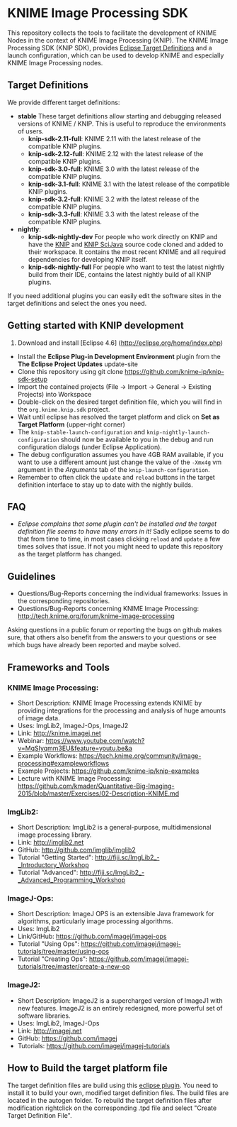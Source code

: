 KNIME Image Processing SDK
==============
This repository collects the tools to facilitate the development of KNIME Nodes in the context of KNIME Image Processing (KNIP). The KNIME Image Processing SDK (KNIP SDK), provides [Eclipse Target Definitions](https://wiki.eclipse.org/PDE/Target_Definitions) and a launch configuration, which can be used to develop KNIME and especially KNIME Image Processing nodes.

## Target Definitions
We provide different target definitions:
* __stable__
   These target definitions allow starting and debugging released versions of KNIME / KNIP. This is useful to reproduce the environments of users.
  * __knip-sdk-2.11-full__:
    KNIME 2.11 with the latest release of the compatible KNIP plugins.
  * __knip-sdk-2.12-full__:
	KNIME 2.12 with the latest release of the compatible KNIP plugins.
  * __knip-sdk-3.0-full__:
	KNIME 3.0 with the latest release of the compatible KNIP plugins.
  * __knip-sdk-3.1-full__:
	KNIME 3.1 with the latest release of the compatible KNIP plugins.
  * __knip-sdk-3.2-full__:
	KNIME 3.2 with the latest release of the compatible KNIP plugins.
  * __knip-sdk-3.3-full__:
	KNIME 3.3 with the latest release of the compatible KNIP plugins.
* __nightly__:
  * __knip-sdk-nightly-dev__ For people who work directly on KNIP and have the [KNIP](https://github.com/knime-ip/knip) and [KNIP SciJava](https://github.com/knime-ip/knip-scijava) source code cloned and added to their workspace.
It contains the most recent KNIME and all required dependencies for developing KNIP itself.
  * __knip-sdk-nightly-full__ For people who want to test the latest nightly build from their IDE, contains the latest nightly build of all KNIP plugins.

If you need additional plugins you can easily edit the software sites in the target definitions and select the ones you need.

## Getting started with KNIP development
1. Download and install [Eclipse 4.6] (http://eclipse.org/home/index.php)
- Install the __Eclipse Plug-in Development Environment__ plugin from the __The Eclipse Project Updates__ update-site
- Clone this repository using git clone https://github.com/knime-ip/knip-sdk-setup
- Import the contained projects (File -> Import -> General -> Existing Projects) into Workspace
- Double-click on the desired target definition file, which you will find in the ``org.knime.knip.sdk`` project.
- Wait until eclipse has resolved the target platform and click on __Set as Target Platform__ (upper-right corner)
- The ``knip-stable-launch-configuration`` and ``knip-nightly-launch-configuration`` should now be available to you in the debug and run configuration dialogs (under Eclipse Application).
- The debug configuration assumes you have 4GB RAM available, if you want to use a different amount just  change the value of the ``-Xmx4g`` vm argument in the _Arguments_ tab of the ``knip-launch-configuration``.
- Remember to often click the ``update`` and ``reload`` buttons in the target definition interface to stay up to date with the nightly builds.

## FAQ
- _Eclipse complains that some plugin can't be installed and the target definition file seems to have many errors in it!_
Sadly eclipse seems to do that from time to time, in most cases clicking ``reload`` and ``update`` a few times solves that issue. If not you might need to update this repository as the target platform has changed.

## Guidelines
- Questions/Bug-Reports concerning the individual frameworks: Issues in the corresponding repositories.
- Questions/Bug-Reports concerning KNIME Image Processing: http://tech.knime.org/forum/knime-image-processing

Asking questions in a public forum or reporting the bugs on github makes sure, that others also benefit from the answers to your questions or see which bugs have already been reported and maybe solved.

## Frameworks and Tools
### KNIME Image Processing:
- Short Description: KNIME Image Processing extends KNIME by providing integrations for the processing and analysis of huge amounts of image data.
- Uses: ImgLib2, ImageJ-Ops, ImageJ2
- Link: http://knime.imagej.net
- Webinar: https://www.youtube.com/watch?v=MqSIyqmm3EU&feature=youtu.be&a
- Example Workflows: https://tech.knime.org/community/image-processing#exampleworkflows
- Example Projects: https://github.com/knime-ip/knip-examples
- Lecture with KNIME Image Processing: https://github.com/kmader/Quantitative-Big-Imaging-2015/blob/master/Exercises/02-Description-KNIME.md

### ImgLib2:
- Short Description: ImgLib2 is a general-purpose, multidimensional image processing library.
- Link: http://imglib2.net
- GitHub: http://github.com/imglib/imglib2
- Tutorial "Getting Started": http://fiji.sc/ImgLib2_-_Introductory_Workshop
- Tutorial "Advanced": http://fiji.sc/ImgLib2_-_Advanced_Programming_Workshop

### ImageJ-Ops:
- Short Description: ImageJ OPS is an extensible Java framework for algorithms, particularly image processing algorithms.
- Uses: ImgLib2
- Link/GitHub: https://github.com/imagej/imagej-ops
- Tutorial "Using Ops": https://github.com/imagej/imagej-tutorials/tree/master/using-ops
- Tutorial "Creating Ops": https://github.com/imagej/imagej-tutorials/tree/master/create-a-new-op

### ImageJ2:
- Short Description: ImageJ2 is a supercharged version of ImageJ1 with new features. ImageJ2 is an entirely redesigned, more powerful set of software libraries.
- Uses: ImgLib2, ImageJ-Ops
- Link: http://imagej.net
- GitHub: https://github.com/imagej
- Tutorials: https://github.com/imagej/imagej-tutorials


## How to Build the target platform file
The target definition files are build using this [eclipse plugin](https://github.com/mbarbero/fr.obeo.releng.targetplatform). You need to install it to build your own, modified target definition files.
The build files are located in the autogen folder. To rebuild the target definition files after modification rightclick on the corresponding .tpd file and select "Create Target Definition File".

